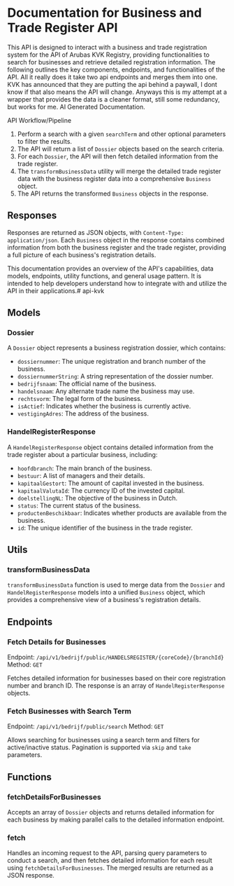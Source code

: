 # Documentation for Business and Trade Register API

This API is designed to interact with a business and trade registration system for the API of Arubas KVK Registry, providing functionalities to search for businesses and retrieve detailed registration information. The following outlines the key components, endpoints, and functionalities of the API. All it really does it take two api endpoints and merges them into one. KVK has announced that they are putting the api behind a paywall, I dont know if that also means the API will change. Anyways this is my attempt at a wrapper that provides the data is a cleaner format, still some redundancy, but works for me. AI Generated Documentation.

API Workflow/Pipeline

1. Perform a search with a given `searchTerm` and other optional parameters to filter the results.
2. The API will return a list of `Dossier` objects based on the search criteria.
3. For each `Dossier`, the API will then fetch detailed information from the trade register.
4. The `transformBusinessData` utility will merge the detailed trade register data with the business register data into a comprehensive `Business` object.
5. The API returns the transformed `Business` objects in the response.

## Responses

Responses are returned as JSON objects, with `Content-Type: application/json`. Each `Business` object in the response contains combined information from both the business register and the trade register, providing a full picture of each business's registration details.

This documentation provides an overview of the API's capabilities, data models, endpoints, utility functions, and general usage pattern. It is intended to help developers understand how to integrate with and utilize the API in their applications.# api-kvk

## Models
### Dossier
A `Dossier` object represents a business registration dossier, which contains:

- `dossiernummer`: The unique registration and branch number of the business.
- `dossiernummerString`: A string representation of the dossier number.
- `bedrijfsnaam`: The official name of the business.
- `handelsnaam`: Any alternate trade name the business may use.
- `rechtsvorm`: The legal form of the business.
- `isActief`: Indicates whether the business is currently active.
- `vestigingAdres`: The address of the business.

### HandelRegisterResponse
A `HandelRegisterResponse` object contains detailed information from the trade register about a particular business, including:

- `hoofdbranch`: The main branch of the business.
- `bestuur`: A list of managers and their details.
- `kapitaalGestort`: The amount of capital invested in the business.
- `kapitaalValutaId`: The currency ID of the invested capital.
- `doelstellingNL`: The objective of the business in Dutch.
- `status`: The current status of the business.
- `productenBeschikbaar`: Indicates whether products are available from the business.
- `id`: The unique identifier of the business in the trade register.

## Utils

### transformBusinessData
`transformBusinessData` function is used to merge data from the `Dossier` and `HandelRegisterResponse` models into a unified `Business` object, which provides a comprehensive view of a business's registration details.

## Endpoints

### Fetch Details for Businesses
Endpoint: `/api/v1/bedrijf/public/HANDELSREGISTER/{coreCode}/{branchId}`
Method: `GET`

Fetches detailed information for businesses based on their core registration number and branch ID. The response is an array of `HandelRegisterResponse` objects.

### Fetch Businesses with Search Term
Endpoint: `/api/v1/bedrijf/public/search`
Method: `GET`

Allows searching for businesses using a search term and filters for active/inactive status. Pagination is supported via `skip` and `take` parameters.

## Functions

### fetchDetailsForBusinesses
Accepts an array of `Dossier` objects and returns detailed information for each business by making parallel calls to the detailed information endpoint.

### fetch
Handles an incoming request to the API, parsing query parameters to conduct a search, and then fetches detailed information for each result using `fetchDetailsForBusinesses`. The merged results are returned as a JSON response.
